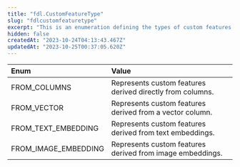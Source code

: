 ```yaml
---
title: "fdl.CustomFeatureType"
slug: "fdlcustomfeaturetype"
excerpt: "This is an enumeration defining the types of custom features that can be created."
hidden: false
createdAt: "2023-10-24T04:13:43.467Z"
updatedAt: "2023-10-25T00:37:05.620Z"
---
```

| Enum                 | Value                                                     |
| :------------------- | :-------------------------------------------------------- |
| FROM_COLUMNS         | Represents custom features derived directly from columns. |
| FROM_VECTOR          | Represents custom features derived from a vector column.  |
| FROM_TEXT_EMBEDDING  | Represents custom features derived from text embeddings.  |
| FROM_IMAGE_EMBEDDING | Represents custom features derived from image embeddings. |
